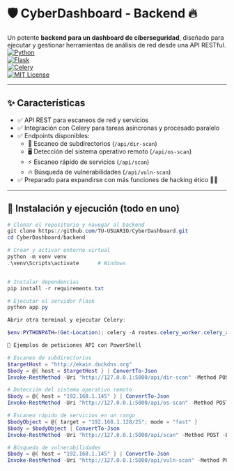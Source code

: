 # 🛡️ CyberDashboard - Backend 🔥

Un potente **backend para un dashboard de ciberseguridad**, diseñado para ejecutar y gestionar herramientas de análisis de red desde una API RESTful.
[![Python](https://img.shields.io/badge/Python-3.11-blue.svg)](https://www.python.org/)  
[![Flask](https://img.shields.io/badge/Flask-2.3-lightgrey.svg)](https://flask.palletsprojects.com/)  
[![Celery](https://img.shields.io/badge/Celery-5.x-green.svg)](https://docs.celeryq.dev/)  
[![MIT License](https://img.shields.io/badge/license-MIT-green)](LICENSE)

---

## ✨ Características

- ✅ API REST para escaneos de red y servicios  
- ✅ Integración con Celery para tareas asíncronas y procesado paralelo  
- ✅ Endpoints disponibles:  
  - 📂 Escaneo de subdirectorios (`/api/dir-scan`)  
  - 🖥️ Detección del sistema operativo remoto (`/api/os-scan`)  
  - ⚡ Escaneo rápido de servicios (`/api/scan`)  
  - 🔥 Búsqueda de vulnerabilidades (`/api/vuln-scan`)  
- ✅ Preparado para expandirse con más funciones de hacking ético 🕵️‍♂️  

---

## 🚀 Instalación y ejecución (todo en uno)

```powershell
# Clonar el repositorio y navegar al backend
git clone https://github.com/TU-USUARIO/CyberDashboard.git
cd CyberDashboard/backend

# Crear y activar entorno virtual
python -m venv venv
.\venv\Scripts\activate      # Windows


# Instalar dependencias
pip install -r requirements.txt

# Ejecutar el servidor Flask
python app.py

Abrir otra terminal y ejecutar Celery:

$env:PYTHONPATH=(Get-Location); celery -A routes.celery_worker.celery_app worker --loglevel=info --pool=solo

🧪 Ejemplos de peticiones API con PowerShell

# Escaneo de subdirectorios
$targetHost = "http://ekain.duckdns.org"
$body = @{ host = $targetHost } | ConvertTo-Json
Invoke-RestMethod -Uri "http://127.0.0.1:5000/api/dir-scan" -Method POST -Body $body -ContentType "application/json"

# Detección del sistema operativo remoto
$body = @{ host = "192.168.1.145" } | ConvertTo-Json
Invoke-RestMethod -Uri "http://127.0.0.1:5000/api/os-scan" -Method POST -Body $body -ContentType "application/json"

# Escaneo rápido de servicios en un rango
$bodyObject = @{ target = "192.168.1.128/25"; mode = "fast" }
$body = $bodyObject | ConvertTo-Json
Invoke-RestMethod -Uri "http://127.0.0.1:5000/api/scan" -Method POST -Body $body -ContentType "application/json"

# Búsqueda de vulnerabilidades
$body = @{ host = "192.168.1.145" } | ConvertTo-Json
Invoke-RestMethod -Uri "http://127.0.0.1:5000/api/vuln-scan" -Method POST -Body $body -ContentType "application/json"
